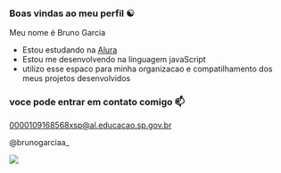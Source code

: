 ### Boas vindas ao meu perfil ☯

Meu nome é Bruno Garcia

- Estou estudando na [Alura](https://www.alura.com.br)
- Estou me desenvolvendo na linguagem javaScript
- utilizo esse espaco para minha organizacao e compatilhamento dos meus projetos desenvolvidos

 ### voce pode entrar em contato comigo 📫

 0000109168568xsp@al.educacao.sp.gov.br

 @brunogarciaa_


![](https://media1.tenor.com/m/PLQfLdZ-UC4AAAAC/hasbulla-money.gif)
